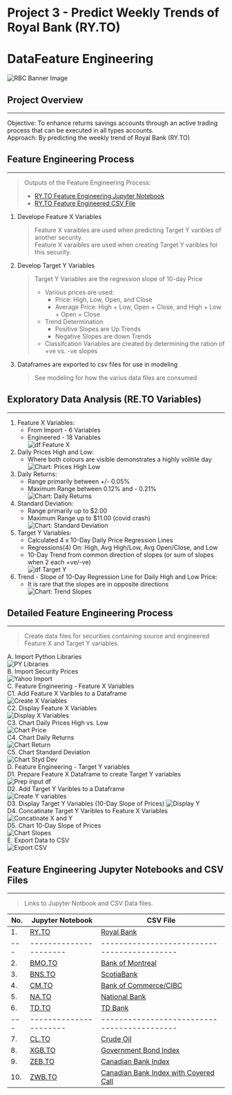 # Project 3 - Predict Weekly Trends of Royal Bank (RY.TO)
# DataFeature Engineering
![RBC Banner Image](../Images/00_RBC_Banner.png)
  
## Project Overview  
---
Objective: To enhance returns savings accounts through an active trading process that can be executed in all types accounts.    
Approach:  By predicting the weekly trend of Royal Bank (RY.TO)  
  
## Feature Engineering Process  
---  
> Outputs of the Feature Engineering Process:  
> - [RY.TO Feature Engineering Jupyter Notebook](Fearure_Engineering_RY_TO.ipynb)  
> - [RY.TO Feature Engineered CSV File](../Data/Feature_Engineering.RY.csv)  
1. Develope Feature X Variables
    > Feature X varaibles are used when predicting Target Y varibles of another security.  
    > Feature X varaibles are used when creating Target Y varibles for this security.
2. Develop Target Y Variables
    > Target Y Variables are the regression slope of 10-day Price
    > - Various prices are used: 
    >   - Price: High, Low, Open, and Close 
    >   - Average Price: High + Low, Open + Close, and High + Low + Open + Close
    > - Trend Determination  
    >   - Positive Slopes are Up Trends 
    >   - Negative Slopes are down Trends
    > - Classifcation Variables are created by determining the ration of +ve vs. -ve slopes
3. Dataframes are exported to csv files for use in modeling
    > See modeling for how the varius data files are consumed
  
## Exploratory Data Analysis (RE.TO Variables)  
---
1. Feature X Variables:
    - From Import - 6 Variables
    - Engineered - 18 Variables  
      ![df Feature X](../Images/FE_a_01_df_Head_Tail.png)
2. Daily Prices High and Low:
    - Where both colours are visible demonstrates a highly volitile day  
      ![Chart: Prices High Low](../Images/FE_a_02_Chart_Hi_Lo.png)
3. Daily Returns:
    - Range primarily between +/- 0.05%  
    - Maximum Range between 0.12% and - 0.21%  
      ![Chart: Daily Returns](../Images/FE_a_03_Chart_Daily_Returns.png)
4. Standard Deviation:
    - Range primarily up to $2.00  
    - Maximum Range up to $11.00 (covid crash)  
      ![Chart: Standard Deviation](../Images/FE_a_04_Chart_Std_Dev.png)
5. Target Y Variables:
    - Calculated 4 x 10-Day Daily Price Regression Lines
    - Regressions(4) On: High, Avg High/Low, Avg Open/Close, and Low
    - 10-Day Trend from common direction of slopes (or sum of slopes when 2 each +ve/-ve)  
      ![df Target Y](../Images/FE_a_05_df_Targ_Y.png)
6. Trend - Slope of 10-Day Regression Line for Daily High and Low Price:
    - It is rare that the slopes are in opposite directions
      ![Chart: Trend Slopes](../Images/FE_a_06_Chart_Slopes.png)

## Detailed Feature Engineering Process  
--- 
> Create data files for securities containing source and engineered Feature X and Target Y variables.  

A.  Import Python Libraries   
    ![PY Libraries](../Images/FE_b_01_Libraries.png)  
B.  Import Security Prices   
    ![Yahoo Import](../Images/FE_b_02_YahooImport.png)  
C.  Feature Engineering -  Feature X Variables  
    C1. Add Feature X Varibles to a Dataframe   
    ![Create X Variables](../Images/FE_b_03_Create_X_Variables.png)  
    C2. Display Feature X Variables   
    ![Display X Variables](../Images/FE_b_04_Display_X_Variables.png)  
    C3. Chart Daily Prices High vs. Low   
    ![Chart Price](../Images/FE_b_05_Chart_Price_Hi_Lo.png)  
    C4. Chart Daily Returns   
    ![Chart Return](../Images/FE_b_06_Chart_Daily_Return.png)  
    C5. Chart Standard Deviation   
    ![Chart Styd Dev](../Images/FE_b_07_Chart_Stad_Dev.png)  
D. Feature Engineering - Target Y variables  
    D1. Prepare Feature X Dataframe to create Target Y variables  
    ![Prep input df](../Images/FE_b_08_Prep_DF_for_Targets.png)  
    D2. Add Target Y Varibles to a Dataframe     
    ![Create Y variables](../Images/FE_b_09_Reg_Trends.png)  
    D3. Display Target Y Variables (10-Day Slope of Prices)
    ![Display Y](../Images/FE_b_10_Targ_Y_DF.png)  
    D4. Concatinate Target Y Varibles to Feature X Variables   
    ![Concatinate X and Y](../Images/FE_b_11_Concatinate_DF.png)  
    D5. Chart 10-Day Slope of Prices   
    ![Chart Slopes](../Images/FE_b_12_Chart_Slopes.png)  
E. Export Data to CSV   
    ![Export CSV](../Images/FE_b_13_Export_csv.png)  
  
  
## Feature Engineering Jupyter Notebooks and CSV Files  
---
> Links to Jupyter Notbook and CSV Data files.  

| No. | Jupyter Notebook	                            | CSV File  
| --- | ----------------	                            | -----------  
|  1. | [RY.TO](Fearure_Engineering_RY_TO.ipynb)      | [Royal Bank](Feature_Engineering_RY.csv)  
| --- | ----------------------                        | -------------------------------------------   
|  2. | [BMO.TO](Fearure_Engineering_BMO_TO.ipynb)    | [Bank of Montreal](Feature_Engineering_BMO.csv)  
|  3. | [BNS.TO](Fearure_Engineering_BNS_TO.ipynb)    | [ScotiaBank](Feature_Engineering_BNS.ipynb)  
|  4. | [CM.TO](Fearure_Engineering_CM_TO.ipynb)      | [Bank of Commerce/CIBC](Feature_Engineering_CM.csv)  
|  5. | [NA.TO](Fearure_Engineering_NA_TO.ipynb)      | [National Bank](Feature_Engineering_NA.csv)  
|  6. | [TD.TO](Fearure_Engineering_TD_TO.ipynb)      | [TD Bank](Feature_Engineering_TD.csv)  
| --- | ----------------------                        | -------------------------------------------  
|  7. | [CL.TO](Fearure_Engineering_CL.ipynb)         | [Crude Oil](Feature_Engineering_CL.csv)  
|  8. | [XGB.TO](Fearure_Engineering_XGB_TO.ipynb)    | [Government Bond Index](Feature_Engineering_XGB.csv)  
|  9. | [ZEB.TO](Fearure_Engineering_XEB_TO.ipynb)    | [Canadian Bank Index](Feature_Engineering_ZEB.csv)  
| 10. | [ZWB.TO](Fearure_Engineering_ZWB_TO.ipynb)    | [Canadian Bank Index with Covered Call](Feature_Engineering_ZWB.csv)  

